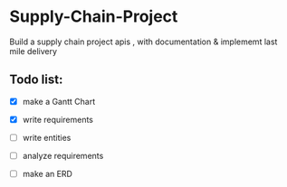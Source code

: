 # Supply-Chain-Project
Build a supply chain project apis , with documentation &amp; implememt last mile delivery


## Todo list:
- [X] make a Gantt Chart
- [X] write requirements
- [ ] write entities
- [ ] analyze requirements
- [ ] make an ERD  
  
